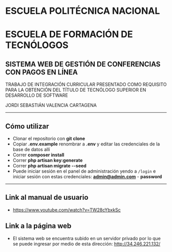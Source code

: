 #   ESCUELA POLITÉCNICA NACIONAL

# ESCUELA DE FORMACIÓN DE TECNÓLOGOS

## SISTEMA WEB DE GESTIÓN DE CONFERENCIAS CON PAGOS EN LÍNEA

TRABAJO DE INTEGRACIÓN CURRICULAR PRESENTADO COMO REQUISITO PARA LA OBTENCIÓN DEL TÍTULO DE TECNÓLOGO SUPERIOR EN DESARROLLO DE SOFTWARE

JORDI SEBASTIÁN VALENCIA CARTAGENA

---

## Cómo utilizar

-   Clonar el repositorio con **git clone**
-   Copiar **.env.example** renombrar a **.env** y editar las credenciales de la base de datos allí
-   Correr **composer install**
-   Correr **php artisan key:generate**
-   Correr **php artisan migrate --seed**
-   Puede iniciar sesión en el panel de administración yendo a `/login` e iniciar sesión con estas credenciales: **admin@admin.com** - **password**

---

## Link al manual de usuario

-   https://www.youtube.com/watch?v=TW28cYbxkSc

## Link a la página web

-   El sistema web se encuentra subido en un servidor privado por lo que se puede ingresar por medio de esta dirección: http://34.246.221.132/ 

